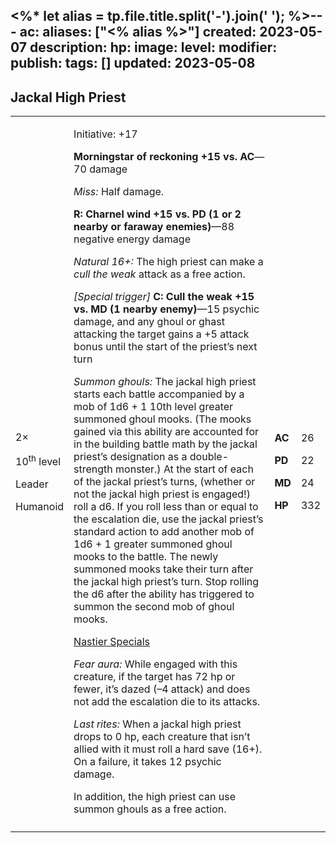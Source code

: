 <%* let alias = tp.file.title.split('-').join(' '); %>---
ac: 
aliases: ["<% alias %>"]
created: 2023-05-07
description: 
hp: 
image: 
level: 
modifier: 
publish: 
tags: []
updated: 2023-05-08
---

## Jackal High Priest

<table>
<colgroup>
<col style="width: 16%" />
<col style="width: 71%" />
<col style="width: 5%" />
<col style="width: 6%" />
</colgroup>
<tbody>
<tr class="odd">
<td><p>2×</p>
<p>10<sup>th</sup> level</p>
<p>Leader</p>
<p>Humanoid</p></td>
<td><p>Initiative: +17</p>
<p><strong>Morningstar of reckoning +15 vs. AC</strong>—70 damage</p>
<p><em>Miss:</em> Half damage.</p>
<p><strong>R: Charnel wind +15 vs. PD (1 or 2 nearby or faraway
enemies)</strong>—88 negative energy damage</p>
<p><em>Natural 16+:</em> The high priest can make a <em>cull the
weak</em> attack as a free action.</p>
<p><em>[Special trigger]</em> <strong>C: Cull the weak +15 vs. MD (1
nearby enemy)</strong>—15 psychic damage, and any ghoul or ghast
attacking the target gains a +5 attack bonus until the start of the
priest’s next turn</p>
<p><em>Summon ghouls:</em> The jackal high priest starts each battle
accompanied by a mob of 1d6 + 1 10th level greater summoned ghoul mooks.
(The mooks gained via this ability are accounted for in the building
battle math by the jackal priest’s designation as a double-strength
monster.) At the start of each of the jackal priest’s turns, (whether or
not the jackal high priest is engaged!) roll a d6. If you roll less than
or equal to the escalation die, use the jackal priest’s standard action
to add another mob of 1d6 + 1 greater summoned ghoul mooks to the
battle. The newly summoned mooks take their turn after the jackal high
priest’s turn. Stop rolling the d6 after the ability has triggered to
summon the second mob of ghoul mooks.</p>
<p><u>Nastier Specials</u></p>
<p><em>Fear aura:</em> While engaged with this creature, if the target
has 72 hp or fewer, it’s dazed (–4 attack) and does not add the
escalation die to its attacks.</p>
<p><em>Last rites:</em> When a jackal high priest drops to 0 hp, each
creature that isn’t allied with it must roll a hard save (16+). On a
failure, it takes 12 psychic damage.</p>
<p>In addition, the high priest can use summon ghouls as a free
action.</p></td>
<td><p><strong>AC</strong></p>
<p><strong>PD</strong></p>
<p><strong>MD</strong></p>
<p><strong>HP</strong></p></td>
<td><p>26</p>
<p>22</p>
<p>24</p>
<p>332</p></td>
</tr>
<tr class="even">
<td></td>
<td></td>
<td></td>
<td></td>
</tr>
</tbody>
</table>
